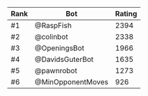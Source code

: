 Rank|Bot|Rating
---|---|---
#1|@RaspFish|2394
#2|@colinbot|2338
#3|@OpeningsBot|1966
#4|@DavidsGuterBot|1635
#5|@pawnrobot|1273
#6|@MinOpponentMoves|926
